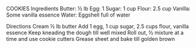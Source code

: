 COOKIES
Ingredients
Butter: ½ lb
Egg:  1
Sugar:  1 cup
Flour:  2.5 cup
Vanilla:  Some vanilla essence
Water:  Eggshell full of water

Directions
Cream ½ lb butter
Add 1 egg, 1 cup sugar, 2.5 cups flour, vanilla essence
Keep kneading the dough till well mixed
Roll out, ½ mixture at a time and use cookie cutters
Grease sheet and bake till golden brown


